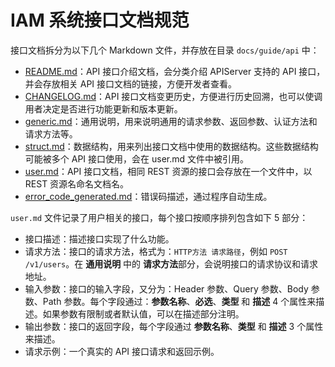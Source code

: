 # IAM 系统接口文档规范

接口文档拆分为以下几个 Markdown 文件，并存放在目录 `docs/guide/api` 中：
- [README.md](README.md)：API 接口介绍文档，会分类介绍 APIServer 支持的 API 接口，并会存放相关 API 接口文档的链接，方便开发者查看。
- [CHANGELOG.md](CHANGELOG.md)：API 接口文档变更历史，方便进行历史回溯，也可以使调用者决定是否进行功能更新和版本更新。
- [generic.md](generic.md)：通用说明，用来说明通用的请求参数、返回参数、认证方法和请求方法等。
- [struct.md](struct.md)：数据结构，用来列出接口文档中使用的数据结构。这些数据结构可能被多个 API 接口使用，会在 user.md 文件中被引用。
- [user.md](user.md)：API 接口文档，相同 REST 资源的接口会存放在一个文件中，以 REST 资源名命名文档名。
- [error_code_generated.md](error_code_generated.md)：错误码描述，通过程序自动生成。

`user.md` 文件记录了用户相关的接口，每个接口按顺序排列包含如下 5 部分：
- 接口描述：描述接口实现了什么功能。
- 请求方法：接口的请求方法，格式为：`HTTP方法 请求路径`，例如 `POST /v1/users`。在 **通用说明** 中的 **请求方法**部分，会说明接口的请求协议和请求地址。
- 输入参数：接口的输入字段，又分为：Header 参数、Query 参数、Body 参数、Path 参数。每个字段通过：**参数名称**、**必选**、**类型** 和 **描述** 4 个属性来描述。如果参数有限制或者默认值，可以在描述部分注明。
- 输出参数：接口的返回字段，每个字段通过 **参数名称**、**类型** 和 **描述** 3 个属性来描述。
- 请求示例：一个真实的 API 接口请求和返回示例。
